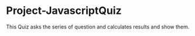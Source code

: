 # Project-JavascriptQuiz
This Quiz asks the series of question and calculates results and show them.
